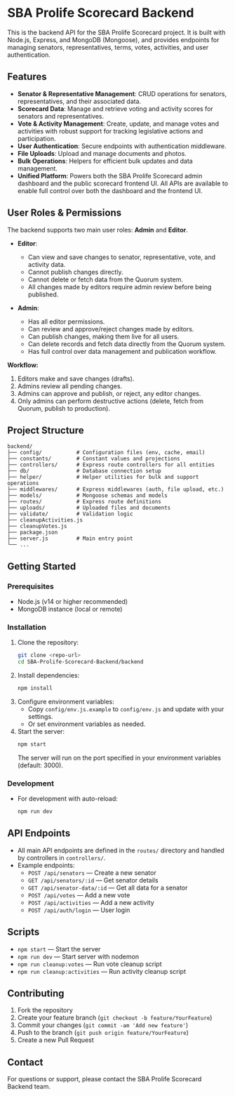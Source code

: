 # SBA Prolife Scorecard Backend

This is the backend API for the SBA Prolife Scorecard project. It is built with Node.js, Express, and MongoDB (Mongoose), and provides endpoints for managing senators, representatives, terms, votes, activities, and user authentication.

## Features

- **Senator & Representative Management**: CRUD operations for senators, representatives, and their associated data.
- **Scorecard Data**: Manage and retrieve voting and activity scores for senators and representatives.
- **Vote & Activity Management**: Create, update, and manage votes and activities with robust support for tracking legislative actions and participation.
- **User Authentication**: Secure endpoints with authentication middleware.
- **File Uploads**: Upload and manage documents and photos.
- **Bulk Operations**: Helpers for efficient bulk updates and data management.
- **Unified Platform**: Powers both the SBA Prolife Scorecard admin dashboard and the public scorecard frontend UI. All APIs are available to enable full control over both the dashboard and the frontend UI.

## User Roles & Permissions

The backend supports two main user roles: **Admin** and **Editor**.

- **Editor**:

  - Can view and save changes to senator, representative, vote, and activity data.
  - Cannot publish changes directly.
  - Cannot delete or fetch data from the Quorum system.
  - All changes made by editors require admin review before being published.

- **Admin**:
  - Has all editor permissions.
  - Can review and approve/reject changes made by editors.
  - Can publish changes, making them live for all users.
  - Can delete records and fetch data directly from the Quorum system.
  - Has full control over data management and publication workflow.

**Workflow:**

1. Editors make and save changes (drafts).
2. Admins review all pending changes.
3. Admins can approve and publish, or reject, any editor changes.
4. Only admins can perform destructive actions (delete, fetch from Quorum, publish to production).

## Project Structure

```
backend/
├── config/           # Configuration files (env, cache, email)
├── constants/        # Constant values and projections
├── controllers/      # Express route controllers for all entities
├── db/               # Database connection setup
├── helper/           # Helper utilities for bulk and support operations
├── middlewares/      # Express middlewares (auth, file upload, etc.)
├── models/           # Mongoose schemas and models
├── routes/           # Express route definitions
├── uploads/          # Uploaded files and documents
├── validate/         # Validation logic
├── cleanupActivities.js
├── cleanupVotes.js
├── package.json
├── server.js         # Main entry point
└── ...
```

## Getting Started

### Prerequisites

- Node.js (v14 or higher recommended)
- MongoDB instance (local or remote)

### Installation

1. Clone the repository:
   ```sh
   git clone <repo-url>
   cd SBA-Prolife-Scorecard-Backend/backend
   ```
2. Install dependencies:
   ```sh
   npm install
   ```
3. Configure environment variables:
   - Copy `config/env.js.example` to `config/env.js` and update with your settings.
   - Or set environment variables as needed.
4. Start the server:
   ```sh
   npm start
   ```
   The server will run on the port specified in your environment variables (default: 3000).

### Development

- For development with auto-reload:
  ```sh
  npm run dev
  ```

## API Endpoints

- All main API endpoints are defined in the `routes/` directory and handled by controllers in `controllers/`.
- Example endpoints:
  - `POST /api/senators` — Create a new senator
  - `GET /api/senators/:id` — Get senator details
  - `GET /api/senator-data/:id` — Get all data for a senator
  - `POST /api/votes` — Add a new vote
  - `POST /api/activities` — Add a new activity
  - `POST /api/auth/login` — User login

## Scripts

- `npm start` — Start the server
- `npm run dev` — Start server with nodemon
- `npm run cleanup:votes` — Run vote cleanup script
- `npm run cleanup:activities` — Run activity cleanup script

## Contributing

1. Fork the repository
2. Create your feature branch (`git checkout -b feature/YourFeature`)
3. Commit your changes (`git commit -am 'Add new feature'`)
4. Push to the branch (`git push origin feature/YourFeature`)
5. Create a new Pull Request

## Contact

For questions or support, please contact the SBA Prolife Scorecard Backend team.
